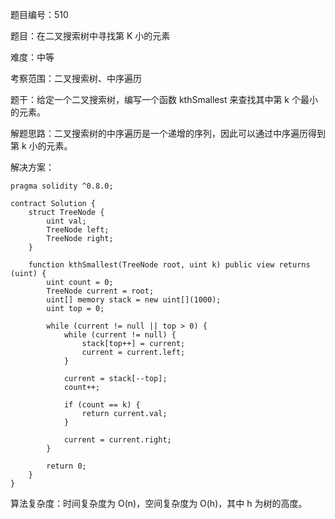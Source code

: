 题目编号：510

题目：在二叉搜索树中寻找第 K 小的元素

难度：中等

考察范围：二叉搜索树、中序遍历

题干：给定一个二叉搜索树，编写一个函数 kthSmallest 来查找其中第 k 个最小的元素。

解题思路：二叉搜索树的中序遍历是一个递增的序列，因此可以通过中序遍历得到第 k 小的元素。

解决方案：

```solidity
pragma solidity ^0.8.0;

contract Solution {
    struct TreeNode {
        uint val;
        TreeNode left;
        TreeNode right;
    }

    function kthSmallest(TreeNode root, uint k) public view returns (uint) {
        uint count = 0;
        TreeNode current = root;
        uint[] memory stack = new uint[](1000);
        uint top = 0;

        while (current != null || top > 0) {
            while (current != null) {
                stack[top++] = current;
                current = current.left;
            }

            current = stack[--top];
            count++;

            if (count == k) {
                return current.val;
            }

            current = current.right;
        }

        return 0;
    }
}
```

算法复杂度：时间复杂度为 O(n)，空间复杂度为 O(h)，其中 h 为树的高度。